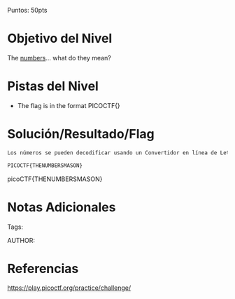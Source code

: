 Puntos: 50pts
# Objetivo del Nivel

The [numbers](https://jupiter.challenges.picoctf.org/static/f209a32253affb6f547a585649ba4fda/the_numbers.png)... what do they mean?
# Pistas del Nivel
- The flag is in the format PICOCTF{}
# Solución/Resultado/Flag

```bash
Los números se pueden decodificar usando un Convertidor en línea de Letras a Números A1Z26.

PICOCTF{THENUMBERSMASON}
```

picoCTF{THENUMBERSMASON}
# Notas Adicionales

Tags:

AUTHOR:
# Referencias

https://play.picoctf.org/practice/challenge/